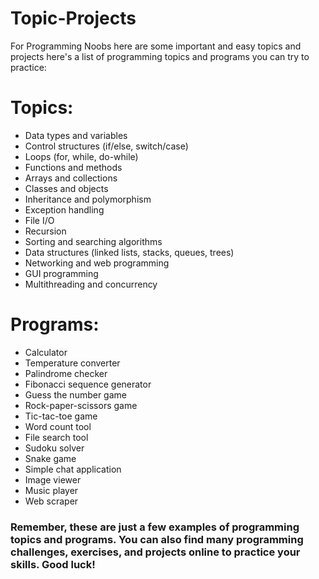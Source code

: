 # Topic-Projects
For Programming Noobs here are some important and easy topics and projects here's a list of programming topics and programs you can try to practice:

# Topics:

* Data types and variables
* Control structures (if/else, switch/case)
* Loops (for, while, do-while)
* Functions and methods
* Arrays and collections
* Classes and objects
* Inheritance and polymorphism
* Exception handling
* File I/O
* Recursion
* Sorting and searching algorithms
* Data structures (linked lists, stacks, queues, trees)
* Networking and web programming
* GUI programming
* Multithreading and concurrency

# Programs:

* Calculator
* Temperature converter
* Palindrome checker
* Fibonacci sequence generator
* Guess the number game
* Rock-paper-scissors game
* Tic-tac-toe game
* Word count tool
* File search tool
* Sudoku solver
* Snake game
* Simple chat application
* Image viewer
* Music player
* Web scraper

### Remember, these are just a few examples of programming topics and programs. You can also find many programming challenges, exercises, and projects online to practice your skills. Good luck!





